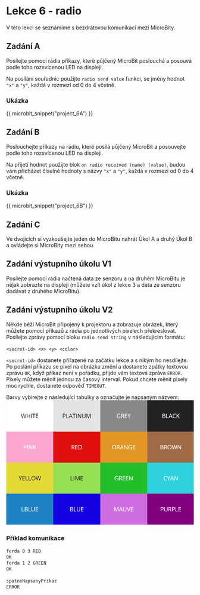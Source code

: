 # Lekce 6 - radio

V této lekci se seznámíme s bezdrátovou komunikací mezi MicroBity.

## Zadání A

Posílejte pomocí rádia příkazy, které půjčený MicroBit poslouchá a posouvá podle toho rozsvícenou LED na displeji.

Na posílání souřadnic použijte `radio send value` funkci, se jmény hodnot `"x"` a `"y"`, každá v rozmezí od 0 do 4 včetně.

### Ukázka

{{ microbit_snippet("project_6A") }}

## Zadání B

Poslouchejte příkazy na rádiu, které posílá půjčený MicroBit a posouvejte podle toho rozsvícenou LED na displeji.

Na přijetí hodnot použijte blok `on radio received (name) (value)`, budou vám přicházet číselné hodnoty s názvy `"x"` a `"y"`, každá v rozmezí od 0 do 4 včetně.

### Ukázka

{{ microbit_snippet("project_6B") }}

## Zadání C

Ve dvojicích si vyzkoušejte jeden do MicroBitu nahrát Úkol A a druhý Úkol B a ovládejte si MicroBity mezi sebou.

## Zadání výstupního úkolu V1

Posílejte pomocí rádia načtená data ze senzoru a na druhém MicroBitu je nějak zobrazte na displeji (můžete vzít úkol z lekce 3 a data ze senzoru dodávat z druhého MicroBitu).

## Zadání výstupního úkolu V2

Někde běží MicroBit připojený k projektoru a zobrazuje obrázek, který můžete pomocí příkazů z rádia po jednotlivých pixelech překreslovat.
Posílejte zprávy pomocí bloku `radio send string` v následujícím formátu:

`<secret-id> <x> <y> <color>`

`<secret-id>` dostanete přiřazené na začátku lekce a s nikým ho nesdílejte. Po poslání příkazu se pixel na obrázku změní a dostanete zpátky textovou zprávu `OK`, když příkaz není v pořádku, přijde vám textová zpráva `ERROR`. Pixely můžete měnit jednou za časový interval. Pokud chcete měnit pixely moc rychle, dostanete odpověď `TIMEOUT`.

Barvy vybírejte z následující tabulky a označujte je napsaným názvem:
![Seznam barev](assets/colors.png)

### Příklad komunikace

```
ferda 0 3 RED
OK
ferda 1 2 GREEN
OK

spatneNapsanyPrikaz
ERROR
```
